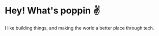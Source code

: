 # Hey! What's poppin :v:

I like building things, and making the world a better place through tech.
